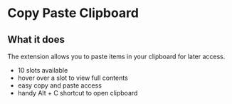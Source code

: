 # Copy Paste Clipboard

## What it does ##

The extension allows you to paste items in your clipboard for later access.

* 10 slots available 
* hover over a slot to view full contents
* easy copy and paste access
* handy Alt + C shortcut to open clipboard